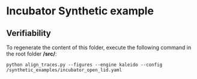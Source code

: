 # Incubator Synthetic example

## Verifiability

To regenerate the content of this folder, execute the following command in the root folder **/src/**:

```
python align_traces.py --figures --engine kaleido --config /synthetic_examples/incubator_open_lid.yaml
```




